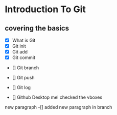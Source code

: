 # Introduction To Git
## covering the basics

- [x] What is Git
- [x] Git init
- [x] Git add
- [x] Git commit
- [] Git branch
- [] Git push
- [] Git log

- [] Github Desktop 
mel checked the vboxes

new paragraph 
-[] added new paragraph in branch